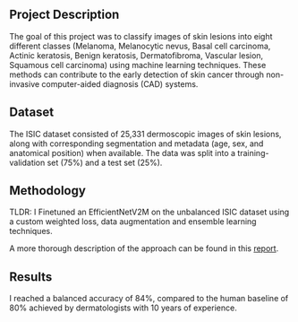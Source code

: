 ## Project Description
The goal of this project was to classify images of skin lesions into eight different classes (Melanoma, Melanocytic nevus, Basal cell carcinoma, Actinic keratosis, Benign keratosis, Dermatofibroma, Vascular lesion, Squamous cell carcinoma) using machine learning techniques. These methods can contribute to the early detection of skin cancer through non-invasive computer-aided diagnosis (CAD) systems.

## Dataset
The ISIC dataset consisted of 25,331 dermoscopic images of skin lesions, along with corresponding segmentation and metadata (age, sex, and anatomical position) when available. The data was split into a training-validation set (75%) and a test set (25%).

## Methodology
TLDR: I Finetuned an EfficientNetV2M on the unbalanced ISIC dataset using a custom weighted loss, data augmentation and ensemble learning techniques.

A more thorough description of the approach can be found in this [report](https://drive.google.com/file/d/1XffQMk59ofjgFAQvjOdnO2WwIxlYbk-y/view?usp=sharing).

## Results
I reached a balanced accuracy of 84%, compared to the human baseline of 80% achieved by dermatologists with 10 years of experience.
